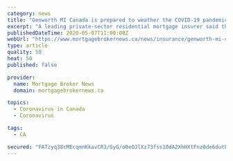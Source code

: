 ```yaml
---
category: news
title: "Genworth MI Canada is prepared to weather the COVID-19 pandemic"
excerpt: "A leading private-sector residential mortgage insurer said that its fundamental robustness will allow it to survive the COVID-19 pandemic. In its report covering the first quarter, Genworth MI Canada Inc."
publishedDateTime: 2020-05-07T11:00:00Z
webUrl: "https://www.mortgagebrokernews.ca/news/insurance/genworth-mi-canada-is-prepared-to-weather-the-covid19-pandemic-329391.aspx"
type: article
quality: 50
heat: 50
published: false

provider:
  name: Mortgage Broker News
  domain: mortgagebrokernews.ca

topics:
  - Coronavirus in Canada
  - Coronavirus

tags:
  - CA

secured: "FATzyq38cMEcqmnKkavCR3/GyG/o0eOJlXz73fss10dA2XhHXtFnz0de6dutPkQ++TRJzQOtWLmqyezV2udw3u586NAdpw3fmIlL4MNvxvL/DDQ7sJsZOdv+22WGEceudUvzGteX+3s+dFYoMqW9QJWgCtJlIrj5h2ZvEHsfITkZqkuZBeNr5rBKdNsBmxMmbhHiPcOq1RM+eqg2fthTFWA2hrL0R8c6JyyHh4DzCMH8eeWD/kl/oDEE+PtfE9ZpDFUsQJzg4aUqPjyK00q7HDbboKW9nX2Z2AAJF+fEKAcf++ECBRGQvauOJ13nVqokSiIWrSlIY1V0ZJ/G6yXs+1YQ3MjO0RWzy7DtxGXa+vhkvFWbOrOBM9+giuQvsUwg8emxz86HWbRhzZJCc/RaH8UPbCIZgemZGInZMW5vZ20q3WoeERi0AGzfE5oapPM230FLSWXh+A1TQPDi4U6NVtq10QGuP9HiQAsZxo+Mrr4=;8LX/IRkCvmPpSmWE9gE4GA=="
---
```


